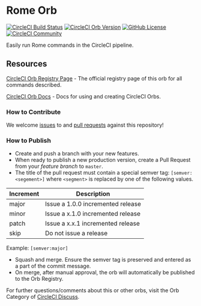 # Rome Orb

[![CircleCI Build Status](https://circleci.com/gh/kbravh/rome-orb.svg?style=shield "CircleCI Build Status")](https://circleci.com/gh/kbravh/rome-orb) [![CircleCI Orb Version](https://img.shields.io/badge/endpoint.svg?url=https://badges.circleci.io/orb/kbravh/rome)](https://circleci.com/orbs/registry/orb/kbravh/rome) [![GitHub License](https://img.shields.io/badge/license-MIT-lightgrey.svg)](https://raw.githubusercontent.com/kbravh/rome-orb/master/LICENSE) [![CircleCI Community](https://img.shields.io/badge/community-CircleCI%20Discuss-343434.svg)](https://discuss.circleci.com/c/ecosystem/orbs)

Easily run Rome commands in the CircleCI pipeline.

## Resources

[CircleCI Orb Registry Page](https://circleci.com/orbs/registry/orb/kbravh/rome) - The official registry page of this orb for all commands described.

[CircleCI Orb Docs](https://circleci.com/docs/2.0/orb-intro/#section=configuration) - Docs for using and creating CircleCI Orbs.

### How to Contribute

We welcome [issues](https://github.com/kbravh/rome-orb/issues) to and [pull requests](https://github.com/kbravh/rome-orb/pulls) against this repository!

### How to Publish
* Create and push a branch with your new features.
* When ready to publish a new production version, create a Pull Request from your _feature branch_ to `master`.
* The title of the pull request must contain a special semver tag: `[semver:<segement>]` where `<segment>` is replaced by one of the following values.

| Increment | Description|
| ----------| -----------|
| major     | Issue a 1.0.0 incremented release|
| minor     | Issue a x.1.0 incremented release|
| patch     | Issue a x.x.1 incremented release|
| skip      | Do not issue a release|

Example: `[semver:major]`

* Squash and merge. Ensure the semver tag is preserved and entered as a part of the commit message.
* On merge, after manual approval, the orb will automatically be published to the Orb Registry.


For further questions/comments about this or other orbs, visit the Orb Category of [CircleCI Discuss](https://discuss.circleci.com/c/orbs).
